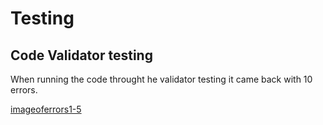 # Testing 

## Code Validator testing 

When running the code throught he validator testing it came back with 10 errors. 


[imageoferrors1-5](testing/testingimages/htmlvalidatortesterrors1-5.PNG)

